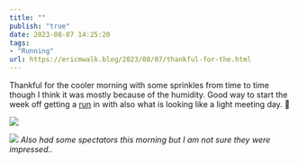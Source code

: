 ```yaml
---
title: ""
publish: "true"
date: 2023-08-07 14:25:20
tags:
- "Running"
url: https://ericmwalk.blog/2023/08/07/thankful-for-the.html
---
```

Thankful for the cooler morning with some sprinkles from time to time though I think it was mostly because of the humidity. Good way to start the week off getting a [run](https://strava.com/activities/9599361300) in with also what is looking like a light meeting day. 🙌

![](https://ericmwalk.blog/uploads/2023/a3a3dd87-ce60-4828-a8cc-f6ffa64b5f4e.jpg)

![](https://ericmwalk.blog/uploads/2023/1ff01d6f-26c5-45e2-9a47-eeb93a23a988.jpg)
*Also had some spectators this morning but I am not sure they were impressed..*